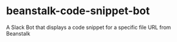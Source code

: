 # beanstalk-code-snippet-bot
A Slack Bot that displays a code snippet for a specific file URL from Beanstalk
